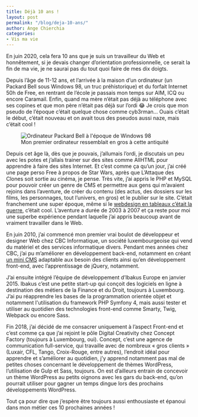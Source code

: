 ```yaml
---
title: Déjà 10 ans !
layout: post
permalink: "/blog/deja-10-ans/"
author: Ange Chierchia
categories:
- Vis ma vie
---
```


En juin 2020, cela fera 10 ans que je suis un travailleur du Web et honnêtement, si je devais changer d’orientation professionnelle, ce serait la fin de ma vie, je ne saurai pas du tout quoi faire de mes dix doigts. 
<!--more-->

Depuis l’âge de 11-12 ans, et l’arrivée à la maison d’un ordinateur (un Packard Bell sous Windows 98, un truc préhistorique) et du forfait Internet 50h de Free, en rentrant de l’école je passais mon temps sur AIM, ICQ ou encore Caramail. Enfin, quand ma mère n’était pas déjà au téléphone avec ses copines et que mon père n’était pas déjà sur l’ordi 😂
Je crois que mon pseudo de l’époque c’était quelque chose comme cyb3rman… Ouais c’était le début, c’était nouveau et on avait tous des pseudos aussi naze, mais c’était cool&nbsp;! 

<figure >
    <img src="http://passion-pb.fr/images/documents/PDF/models/Desktops/PB_MultiMedia.png" alt="Ordinateur Packard Bell à l'époque de Windows 98" />
    <figcaption>Mon premier ordinateur ressemblait en gros à cette antiquité</figcaption>
</figure>

Depuis cet âge là, dès que je pouvais, j’allumais l’ordi, je discutais un peu avec les potes et j’allais trainer sur des sites comme AllHTML pour apprendre à faire des sites Internet. Et c’est comme ça qu’un jour, j’ai créé une page perso Free à propos de Star Wars, après que L’Attaque des Clones soit sortie au cinéma, je pense. 
Très vite, j’ai appris le PHP et MySQL pour pouvoir créer un genre de CMS et permettre aux gens qui m’avaient rejoins dans l’aventure, de créer du contenu (des actus, des dossiers sur les films, les personnages, tout l’univers, en gros) et le publier sur le site. C’était franchement une super époque, même si le [webdesign en tableaux c’était la guerre](https://web.archive.org/web/20061205102146/http://www.sw-connection.net/), c’était cool. L’aventure a durée de 2003 à 2007 et ça reste pour moi une superbe expérience pendant laquelle j’ai appris beaucoup avant de vraiment travailler dans le Web.

En juin 2010, j’ai commencé mon premier vrai boulot de développeur et designer Web chez CBC Informatique, un société luxembourgeoise qui vend du matériel et des services informatique divers. Pendant mes années chez CBC, j’ai pu m’améliorer en développement back-end, notamment en créant [un mini CMS](https://github.com/nighcrawl/custom-cms) adaptable aux besoin des clients ainsi qu’en développement front-end, avec l’apprentissage de jQuery, notamment.

J’ai ensuite intégré l’équipe de développement d’Ibakus Europe en janvier 2015. Ibakus c’est une petite start-up qui conçoit des logiciels en ligne à destination des métiers de la Finance et du Droit, toujours à Luxembourg. J’ai pu réapprendre les bases de la programmation orientée objet et notamment l'utilisation du framework PHP Symfony 4, mais aussi tester et utiliser  au quotidien des technologies front-end comme Smarty, Twig, Webpack ou encore Sass.

Fin 2018, j’ai décidé de me consacrer uniquement à l’aspect Front-end et c’est comme ça que j’ai rejoint le pôle Digital Creativity chez Concept Factory (toujours à Luxembourg, oui). Concept, c’est une agence de communication full-service, qui travaille avec de nombreux « gros clients » (Luxair, CFL, Tango, Croix-Rouge, entre autres), l’endroit idéal pour apprendre et s’améliorer au quotidien, j’y apprend notamment pas mal de petites choses concernant le développement de thèmes WordPress, l’utilisation de Gulp et Sass, toujours. On est d’ailleurs entrain de concevoir un thème WordPress au petits oignons avec les gars du back-end, qu’on pourrait utiliser pour gagner un temps dingue lors des prochains développements WordPress.

Tout ça pour dire que j’espère être toujours aussi enthousiaste et épanoui dans mon métier ces 10 prochaines années !
